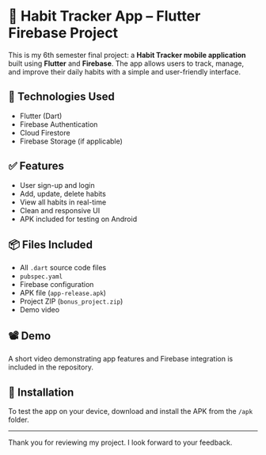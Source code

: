 # 📱 Habit Tracker App – Flutter Firebase Project

This is my 6th semester final project: a **Habit Tracker mobile application** built using **Flutter** and **Firebase**. The app allows users to track, manage, and improve their daily habits with a simple and user-friendly interface.

## 🔧 Technologies Used
- Flutter (Dart)
- Firebase Authentication
- Cloud Firestore
- Firebase Storage (if applicable)

## ✅ Features
- User sign-up and login
- Add, update, delete habits
- View all habits in real-time
- Clean and responsive UI
- APK included for testing on Android

## 📦 Files Included
- All `.dart` source code files
- `pubspec.yaml`
- Firebase configuration
- APK file (`app-release.apk`)
- Project ZIP (`bonus_project.zip`)
- Demo video

## 📽️ Demo
A short video demonstrating app features and Firebase integration is included in the repository.

## 📱 Installation
To test the app on your device, download and install the APK from the `/apk` folder.

---

Thank you for reviewing my project. I look forward to your feedback.
